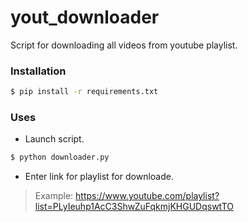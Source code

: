 # yout_downloader

Script for downloading all videos from youtube playlist.

### Installation

```sh
$ pip install -r requirements.txt
```

### Uses

  - Launch script.
  ```sh
  $ python downloader.py
  ```
  - Enter link for playlist for downloade.
  > Example:
  > https://www.youtube.com/playlist?list=PLyIeuhp1AcC3ShwZuFqkmjKHGUDqswtTO